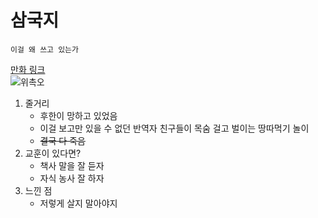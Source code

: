 # 삼국지

`이걸 왜 쓰고 있는가`

[만화 링크](http://blog.daum.net/baram780316/6968639)  
![위촉오](https://img.huffingtonpost.com/asset/5d8116a03b00002efad5fa9f.jpeg?ops=scalefit_630_noupscale)
1. 줄거리
    + 후한이 망하고 있었음
    + 이걸 보고만 있을 수 없던 반역자 친구들이 목숨 걸고 벌이는 땅따먹기 놀이
    + ~~결국 다 죽음~~
2. 교훈이 있다면?
    + 책사 말을 잘 듣자
    + 자식 농사 잘 하자
3. 느낀 점
    + 저렇게 살지 말아야지
